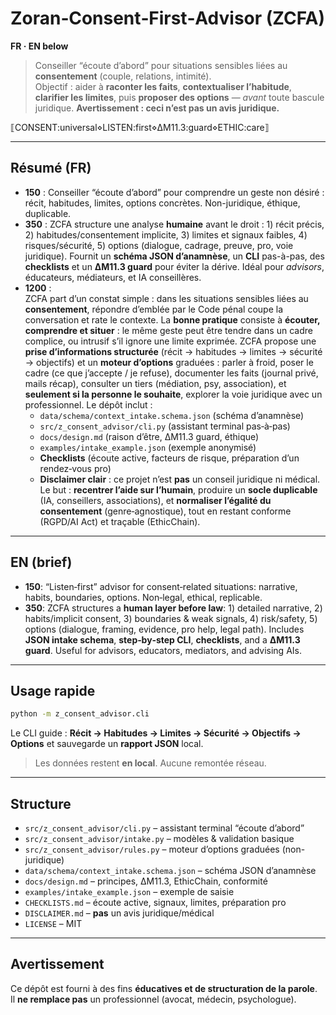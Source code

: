 # Zoran‑Consent‑First‑Advisor (ZCFA)

**FR · EN below**

> Conseiller “écoute d’abord” pour situations sensibles liées au **consentement** (couple, relations, intimité).  
> Objectif : aider à **raconter les faits**, **contextualiser l’habitude**, **clarifier les limites**, puis **proposer des options** — *avant* toute bascule juridique. **Avertissement : ceci n’est pas un avis juridique.**

⟦CONSENT:universal⋄LISTEN:first⋄ΔM11.3:guard⋄ETHIC:care⟧

---

## Résumé (FR)

- **150** : Conseiller “écoute d’abord” pour comprendre un geste non désiré : récit, habitudes, limites, options concrètes. Non-juridique, éthique, duplicable.  
- **350** : ZCFA structure une analyse **humaine** avant le droit : 1) récit précis, 2) habitudes/consentement implicite, 3) limites et signaux faibles, 4) risques/sécurité, 5) options (dialogue, cadrage, preuve, pro, voie juridique). Fournit un **schéma JSON d’anamnèse**, un **CLI** pas-à-pas, des **checklists** et un **ΔM11.3 guard** pour éviter la dérive. Idéal pour *advisors*, éducateurs, médiateurs, et IA conseillères.
- **1200** :  
ZCFA part d’un constat simple : dans les situations sensibles liées au **consentement**, répondre d’emblée par le Code pénal coupe la conversation et rate le contexte. La **bonne pratique** consiste à **écouter, comprendre et situer** : le même geste peut être tendre dans un cadre complice, ou intrusif s’il ignore une limite exprimée. ZCFA propose une **prise d’informations structurée** (récit → habitudes → limites → sécurité → objectifs) et un **moteur d’options** graduées : parler à froid, poser le cadre (ce que j’accepte / je refuse), documenter les faits (journal privé, mails récap), consulter un tiers (médiation, psy, association), et **seulement si la personne le souhaite**, explorer la voie juridique avec un professionnel. Le dépôt inclut :  
  - `data/schema/context_intake.schema.json` (schéma d’anamnèse)  
  - `src/z_consent_advisor/cli.py` (assistant terminal pas‑à‑pas)  
  - `docs/design.md` (raison d’être, ΔM11.3 guard, éthique)  
  - `examples/intake_example.json` (exemple anonymisé)  
  - **Checklists** (écoute active, facteurs de risque, préparation d’un rendez‑vous pro)  
  - **Disclaimer clair** : ce projet n’est **pas** un conseil juridique ni médical.  
Le but : **recentrer l’aide sur l’humain**, produire un **socle duplicable** (IA, conseillers, associations), et **normaliser l’égalité du consentement** (genre‑agnostique), tout en restant conforme (RGPD/AI Act) et traçable (EthicChain).

---

## EN (brief)

- **150**: “Listen‑first” advisor for consent‑related situations: narrative, habits, boundaries, options. Non‑legal, ethical, replicable.  
- **350**: ZCFA structures a **human layer before law**: 1) detailed narrative, 2) habits/implicit consent, 3) boundaries & weak signals, 4) risk/safety, 5) options (dialogue, framing, evidence, pro help, legal path). Includes **JSON intake schema**, **step‑by‑step CLI**, **checklists**, and a **ΔM11.3 guard**. Useful for advisors, educators, mediators, and advising AIs.

---

## Usage rapide

```bash
python -m z_consent_advisor.cli
```

Le CLI guide : **Récit → Habitudes → Limites → Sécurité → Objectifs → Options** et sauvegarde un **rapport JSON** local.  
> Les données restent **en local**. Aucune remontée réseau.

---

## Structure

- `src/z_consent_advisor/cli.py` – assistant terminal “écoute d’abord”  
- `src/z_consent_advisor/intake.py` – modèles & validation basique  
- `src/z_consent_advisor/rules.py` – moteur d’options graduées (non-juridique)  
- `data/schema/context_intake.schema.json` – schéma JSON d’anamnèse  
- `docs/design.md` – principes, ΔM11.3, EthicChain, conformité  
- `examples/intake_example.json` – exemple de saisie  
- `CHECKLISTS.md` – écoute active, signaux, limites, préparation pro  
- `DISCLAIMER.md` – **pas** un avis juridique/médical  
- `LICENSE` – MIT

---

## Avertissement

Ce dépôt est fourni à des fins **éducatives et de structuration de la parole**.  
Il **ne remplace pas** un professionnel (avocat, médecin, psychologue).

